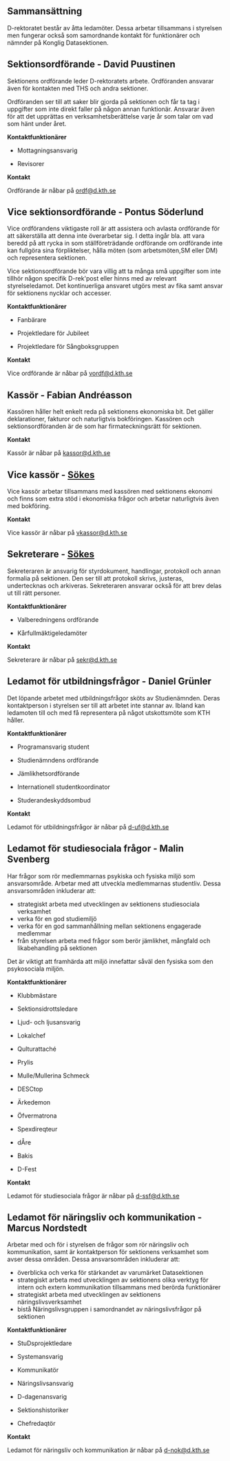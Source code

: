 Sammansättning
--------------

D-rektoratet består av åtta ledamöter. Dessa arbetar tillsammans i
styrelsen men fungerar också som samordnande kontakt för funktionärer
och nämnder på Konglig Datasektionen.

## Sektionsordförande - David Puustinen

Sektionens ordförande leder D-rektoratets arbete. Ordföranden ansvarar
även för kontakten med THS och andra sektioner.

Ordföranden ser till att saker blir gjorda på sektionen och får ta tag i
uppgifter som inte direkt faller på någon annan funktionär. Ansvarar
även för att det upprättas en verksamhetsberättelse varje år som talar
om vad som hänt under året.

__Kontaktfunktionärer__

* Mottagningsansvarig

* Revisorer

__Kontakt__

Ordförande är nåbar på [ordf@d.kth.se](mailto:ordf@d.kth.se)

## Vice sektionsordförande - Pontus Söderlund

Vice ordförandens viktigaste roll är att assistera och avlasta
ordförande för att säkerställa att denna inte överarbetar sig. I detta
ingår bla. att vara beredd på att rycka in som ställföreträdande
ordförande om ordförande inte kan fullgöra sina förpliktelser, hålla
möten (som arbetsmöten,SM eller DM) och representera sektionen.

Vice sektionsordförande bör vara villig att ta många små uppgifter som
inte tillhör någon specifik D-rek'post eller hinns med av relevant
styrelseledamot. Det kontinuerliga ansvaret utgörs mest av fika samt
ansvar för sektionens nycklar och accesser.

__Kontaktfunktionärer__

* Fanbärare

* Projektledare för Jubileet

* Projektledare för Sångboksgruppen

__Kontakt__

Vice ordförande är nåbar på [vordf@d.kth.se](mailto:vordf@d.kth.se)

## Kassör - Fabian Andréasson

Kassören håller helt enkelt reda på sektionens ekonomiska bit. Det
gäller deklarationer, fakturor och naturligtvis bokföringen. Kassören
och sektionsordföranden är de som har firmateckningsrätt för sektionen.

__Kontakt__

Kassör är nåbar på [kassor@d.kth.se](mailto:kassor@d.kth.se)

## Vice kassör - [Sökes](https://val.datasektionen.se/)

Vice kassör arbetar tillsammans med kassören med sektionens ekonomi och finns
som extra stöd i ekonomiska frågor och arbetar naturligtvis även med bokföring.

__Kontakt__

Vice kassör är nåbar på [vkassor@d.kth.se](mailto:vkassor@d.kth.se)

## Sekreterare -  [Sökes](https://val.datasektionen.se/)

Sekreteraren är ansvarig för styrdokument, handlingar, protokoll och annan
formalia på sektionen.
Den ser till att protokoll skrivs, justeras, undertecknas och arkiveras.
Sekreteraren ansvarar också för att brev delas ut till rätt personer.


__Kontaktfunktionärer__

* Valberedningens ordförande

* Kårfullmäktigeledamöter

__Kontakt__

Sekreterare är nåbar på [sekr@d.kth.se](mailto:sekr@d.kth.se)

## Ledamot för utbildningsfrågor - Daniel Grünler

Det löpande arbetet med utbildningsfrågor sköts av Studienämnden. Deras
kontaktperson i styrelsen ser till att arbetet inte stannar av. Ibland
kan ledamoten till och med få representera på något utskottsmöte som KTH
håller.


__Kontaktfunktionärer__

* Programansvarig student

* Studienämndens ordförande

* Jämlikhetsordförande

* Internationell studentkoordinator

* Studerandeskyddsombud

__Kontakt__

Ledamot för utbildningsfrågor är nåbar på [d-uf@d.kth.se](mailto:d-uf@d.kth.se)

## Ledamot för studiesociala frågor - Malin Svenberg

Har frågor som rör medlemmarnas psykiska
och fysiska miljö som ansvarsområde. Arbetar med att utveckla
medlemmarnas
studentliv. Dessa ansvarsområden inkluderar att:

* strategiskt arbeta med utvecklingen av sektionens studiesociala
verksamhet
* verka för en god studiemiljö
* verka för en god sammanhållning mellan sektionens engagerade medlemmar
* från styrelsen arbeta med frågor som berör jämlikhet, mångfald och
likabehandling
på sektionen

Det är viktigt att framhärda att miljö innefattar såväl den fysiska som
den psykosociala miljön.

__Kontaktfunktionärer__

* Klubbmästare

* Sektionsidrottsledare

* Ljud- och ljusansvarig

* Lokalchef

* Qulturattaché

* Prylis

* Mulle/Mullerina Schmeck

* DESCtop

* Ärkedemon

* Öfvermatrona

* Spexdireqteur

* dÅre

* Bakis

* D-Fest

__Kontakt__

Ledamot för studiesociala frågor är nåbar på [d-ssf@d.kth.se](mailto:d-ssf@d.kth.se)

## Ledamot för näringsliv och kommunikation - Marcus Nordstedt

Arbetar med och för i styrelsen de frågor
som rör näringsliv och kommunikation, samt är kontaktperson för
sektionens verksamhet
som avser dessa områden. Dessa ansvarsområden inkluderar att:

* överblicka och verka för stärkandet av varumärket Datasektionen
* strategiskt arbeta med utvecklingen av sektionens olika verktyg för intern och extern kommunikation tillsammans med berörda funktionärer
* strategiskt arbeta med utvecklingen av sektionens näringslivsverksamhet
* bistå Näringslivsgruppen i samordnandet av näringslivsfrågor på
sektionen


__Kontaktfunktionärer__

* StuDsprojektledare

* Systemansvarig

* Kommunikatör

* Näringslivsansvarig

* D-dagenansvarig

* Sektionshistoriker

* Chefredaqtör

__Kontakt__

Ledamot för näringsliv och kommunikation är nåbar på [d-nok@d.kth.se](mailto:d-nok@d.kth.se)
